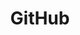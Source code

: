 ---
layout: default
title: GitHub
nav_exclude: false
nav_order: 96
has_children: false
parent: Palo Alto Networks
last_modified_date: 1
---